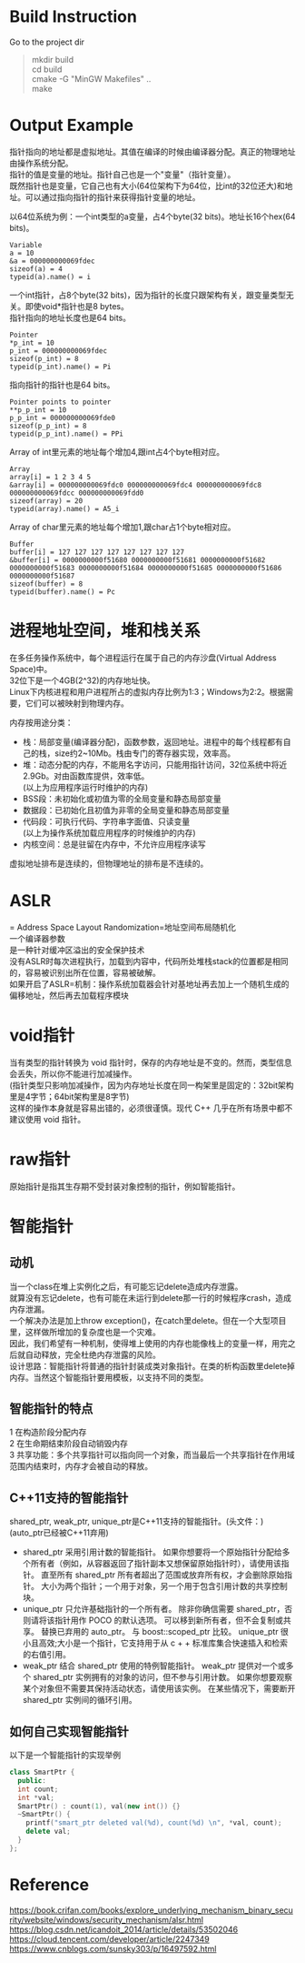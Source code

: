 # Build Instruction
Go to the project dir  
> mkdir build  
> cd build  
> cmake -G "MinGW Makefiles" ..  
> make  
  

# Output Example
指针指向的地址都是虚拟地址。其值在编译的时候由编译器分配。真正的物理地址由操作系统分配。  
指针的值是变量的地址。指针自己也是一个"变量"（指针变量）。  
既然指针也是变量，它自己也有大小(64位架构下为64位，比int的32位还大)和地址。可以通过指向指针的指针来获得指针变量的地址。  

以64位系统为例：一个int类型的a变量，占4个byte(32 bits)。地址长16个hex(64 bits)。  
```
Variable
a = 10
&a = 000000000069fdec
sizeof(a) = 4
typeid(a).name() = i
```

一个int指针，占8个byte(32 bits)，因为指针的长度只跟架构有关，跟变量类型无关。即使void*指针也是8 bytes。  
指针指向的地址长度也是64 bits。  
```
Pointer
*p_int = 10
p_int = 000000000069fdec
sizeof(p_int) = 8
typeid(p_int).name() = Pi
```

指向指针的指针也是64 bits。  
```
Pointer points to pointer
**p_p_int = 10
p_p_int = 000000000069fde0
sizeof(p_p_int) = 8
typeid(p_p_int).name() = PPi
```

Array of int里元素的地址每个增加4,跟int占4个byte相对应。  
```
Array
array[i] = 1 2 3 4 5
&array[i] = 000000000069fdc0 000000000069fdc4 000000000069fdc8 000000000069fdcc 000000000069fdd0
sizeof(array) = 20
typeid(array).name() = A5_i
```

Array of char里元素的地址每个增加1,跟char占1个byte相对应。  
```
Buffer
buffer[i] = 127 127 127 127 127 127 127 127
&buffer[i] = 0000000000f51680 0000000000f51681 0000000000f51682 0000000000f51683 0000000000f51684 0000000000f51685 0000000000f51686 0000000000f51687
sizeof(buffer) = 8
typeid(buffer).name() = Pc
```


# 进程地址空间，堆和栈关系
在多任务操作系统中，每个进程运行在属于自己的内存沙盘(Virtual Address Space)中。  
32位下是一个4GB(2^32)的内存地址快。  
Linux下内核进程和用户进程所占的虚拟内存比例为1:3；Windows为2:2。根据需要，它们可以被映射到物理内存。  

内存按用途分类：
- 栈：局部变量(编译器分配)，函数参数，返回地址。进程中的每个线程都有自己的栈，size约2~10Mb。栈由专门的寄存器实现，效率高。  
- 堆：动态分配的内存，不能用名字访问，只能用指针访问，32位系统中将近2.9Gb。对由函数库提供，效率低。    
(以上为应用程序运行时维护的内存)  
- BSS段：未初始化或初值为零的全局变量和静态局部变量  
- 数据段：已初始化且初值为非零的全局变量和静态局部变量  
- 代码段：可执行代码、字符串字面值、只读变量  
(以上为操作系统加载应用程序的时候维护的内存)  
- 内核空间：总是驻留在内存中，不允许应用程序读写  

虚拟地址排布是连续的，但物理地址的排布是不连续的。  


# ASLR
= Address Space Layout Randomization=地址空间布局随机化  
一个编译器参数  
是一种针对缓冲区溢出的安全保护技术  
没有ASLR时每次进程执行，加载到内容中，代码所处堆栈stack的位置都是相同的，容易被识别出所在位置，容易被破解。  
如果开启了ASLR=机制：操作系统加载器会针对基地址再去加上一个随机生成的偏移地址，然后再去加载程序模块

# void指针
当有类型的指针转换为 void 指针时，保存的内存地址是不变的。然而，类型信息会丢失，所以你不能进行加减操作。  
(指针类型只影响加减操作，因为内存地址长度在同一构架里是固定的：32bit架构里是4字节；64bit架构里是8字节)  
这样的操作本身就是容易出错的，必须很谨慎。现代 C++ 几乎在所有场景中都不建议使用 void 指针。  

# raw指针
原始指针是指其生存期不受封装对象控制的指针，例如智能指针。

# 智能指针
## 动机
当一个class在堆上实例化之后，有可能忘记delete造成内存泄露。  
就算没有忘记delete，也有可能在未运行到delete那一行的时候程序crash，造成内存泄漏。  
一个解决办法是加上throw exception()，在catch里delete。但在一个大型项目里，这样做所增加的复杂度也是一个灾难。  
因此，我们希望有一种机制，使得堆上使用的内存也能像栈上的变量一样，用完之后就自动释放，完全杜绝内存泄露的风险。  
设计思路：智能指针将普通的指针封装成类对象指针。在类的析构函数里delete掉内存。当然这个智能指针要用模板，以支持不同的类型。  

## 智能指针的特点
1 在构造阶段分配内存  
2 在生命期结束阶段自动销毁内存  
3 共享功能：多个共享指针可以指向同一个对象，而当最后一个共享指针在作用域范围内结束时，内存才会被自动的释放。  

## C++11支持的智能指针
shared_ptr, weak_ptr, unique_ptr是C++11支持的智能指针。(头文件：<memory>)  
(auto_ptr已经被C++11弃用)
- shared_ptr
采用引用计数的智能指针。 如果你想要将一个原始指针分配给多个所有者（例如，从容器返回了指针副本又想保留原始指针时），请使用该指针。 直至所有 shared_ptr 所有者超出了范围或放弃所有权，才会删除原始指针。 大小为两个指针；一个用于对象，另一个用于包含引用计数的共享控制块。   
- unique_ptr
只允许基础指针的一个所有者。 除非你确信需要 shared_ptr，否则请将该指针用作 POCO 的默认选项。 可以移到新所有者，但不会复制或共享。 替换已弃用的 auto_ptr。 与 boost::scoped_ptr 比较。 unique_ptr 很小且高效;大小是一个指针，它支持用于从 c + + 标准库集合快速插入和检索的右值引用。   
- weak_ptr
结合 shared_ptr 使用的特例智能指针。 weak_ptr 提供对一个或多个 shared_ptr 实例拥有的对象的访问，但不参与引用计数。 如果你想要观察某个对象但不需要其保持活动状态，请使用该实例。 在某些情况下，需要断开 shared_ptr 实例间的循环引用。   

## 如何自己实现智能指针
以下是一个智能指针的实现举例  
```c++
class SmartPtr {
  public:
  int count;
  int *val;
  SmartPtr() : count(1), val(new int()) {}
  ~SmartPtr() {
    printf("smart_ptr deleted val(%d), count(%d) \n", *val, count);
    delete val;
  }
};
```


# Reference
https://book.crifan.com/books/explore_underlying_mechanism_binary_security/website/windows/security_mechanism/alsr.html  
https://blog.csdn.net/icandoit_2014/article/details/53502046  
https://cloud.tencent.com/developer/article/2247349  
https://www.cnblogs.com/sunsky303/p/16497592.html  

